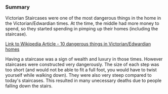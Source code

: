 ### Summary 

Victorian Staircases were one of the most dangerous things in the home in the Victorian/Edwardian times. At the time, the middle had more money to spend, so they started spending in pimping up their homes (including the staircase). 

[Link to Wikipedia Article - 10 dangerous things in Victorian/Edwardian homes](https://www.bbc.com/news/uk-25259505)

Having a staircase was a sign of wealth and luxury in those times. However staircases were constructed very dangerously. The size of each step was too short (and would not be able to fit a full foot, you would have to twist yourself while walking down). They were also very steep compared to today's staircases. This resulted in many unecessary deaths due to people falling down the stairs.